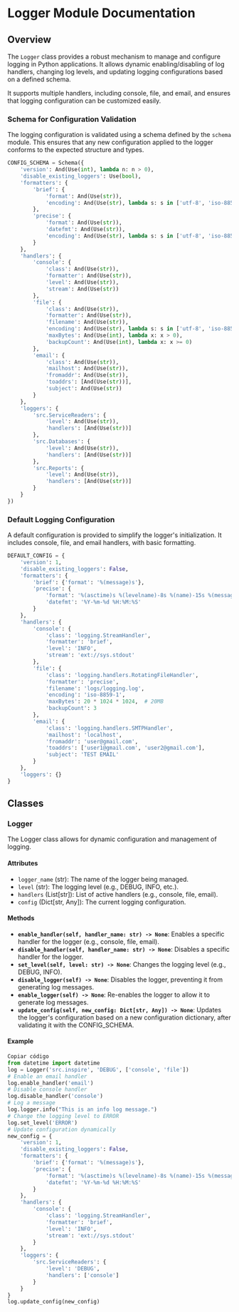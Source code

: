 # Logger Module Documentation

## Overview

The `Logger` class provides a robust mechanism to manage and configure logging in Python applications. It allows dynamic enabling/disabling of log handlers, changing log levels, and updating logging configurations based on a defined schema. 

It supports multiple handlers, including console, file, and email, and ensures that logging configuration can be customized easily.

### Schema for Configuration Validation

The logging configuration is validated using a schema defined by the `schema` module. This ensures that any new configuration applied to the logger conforms to the expected structure and types.

```python
CONFIG_SCHEMA = Schema({
    'version': And(Use(int), lambda n: n > 0),
    'disable_existing_loggers': Use(bool),
    'formatters': {
        'brief': {
            'format': And(Use(str)),
            'encoding': And(Use(str), lambda s: s in ['utf-8', 'iso-8859-1'])
        },
        'precise': {
            'format': And(Use(str)),
            'datefmt': And(Use(str)),
            'encoding': And(Use(str), lambda s: s in ['utf-8', 'iso-8859-1'])
        }
    },
    'handlers': {
        'console': {
            'class': And(Use(str)),
            'formatter': And(Use(str)),
            'level': And(Use(str)),
            'stream': And(Use(str))
        },
        'file': {
            'class': And(Use(str)),
            'formatter': And(Use(str)),
            'filename': And(Use(str)),
            'encoding': And(Use(str), lambda s: s in ['utf-8', 'iso-8859-1']),
            'maxBytes': And(Use(int), lambda x: x > 0),
            'backupCount': And(Use(int), lambda x: x >= 0)
        },
        'email': {
            'class': And(Use(str)),
            'mailhost': And(Use(str)),
            'fromaddr': And(Use(str)),
            'toaddrs': [And(Use(str))],
            'subject': And(Use(str))
        }
    },
    'loggers': {
        'src.ServiceReaders': {
            'level': And(Use(str)),
            'handlers': [And(Use(str))]
        },
        'src.Databases': {
            'level': And(Use(str)),
            'handlers': [And(Use(str))]
        },
        'src.Reports': {
            'level': And(Use(str)),
            'handlers': [And(Use(str))]
        }
    }
})
```
### Default Logging Configuration
A default configuration is provided to simplify the logger's initialization. It includes console, file, and email handlers, with basic formatting.

```python
DEFAULT_CONFIG = {
    'version': 1,
    'disable_existing_loggers': False,
    'formatters': {
        'brief': {'format': '%(message)s'},
        'precise': {
            'format': '%(asctime)s %(levelname)-8s %(name)-15s %(message)s',
            'datefmt': '%Y-%m-%d %H:%M:%S'
        }
    },
    'handlers': {
        'console': {
            'class': 'logging.StreamHandler',
            'formatter': 'brief',
            'level': 'INFO',
            'stream': 'ext://sys.stdout'
        },
        'file': {
            'class': 'logging.handlers.RotatingFileHandler',
            'formatter': 'precise',
            'filename': 'logs/logging.log',
            'encoding': 'iso-8859-1',
            'maxBytes': 20 * 1024 * 1024,  # 20MB
            'backupCount': 3
        },
        'email': {
            'class': 'logging.handlers.SMTPHandler',
            'mailhost': 'localhost',
            'fromaddr': 'user@gmail.com',
            'toaddrs': ['user1@gmail.com', 'user2@gmail.com'],
            'subject': 'TEST EMAIL'
        }
    },
    'loggers': {}
}
```

## Classes

### Logger
The Logger class allows for dynamic configuration and management of logging.

#### Attributes
  - `logger_name` (str): The name of the logger being managed.
  - `level` (str): The logging level (e.g., DEBUG, INFO, etc.).
  - `handlers` (List[str]): List of active handlers (e.g., console, file, email).
  - `config` (Dict[str, Any]): The current logging configuration.

#### Methods
  - **`enable_handler(self, handler_name: str) -> None`**: Enables a specific handler for the logger (e.g., console, file, email).
  - **`disable_handler(self, handler_name: str) -> None`**: Disables a specific handler for the logger.
  - **`set_level(self, level: str) -> None`**: Changes the logging level (e.g., DEBUG, INFO).
  - **`disable_logger(self) -> None`**: Disables the logger, preventing it from generating log messages.
  - **`enable_logger(self) -> None`**: Re-enables the logger to allow it to generate log messages.
  - **`update_config(self, new_config: Dict[str, Any]) -> None`**: Updates the logger's configuration based on a new configuration dictionary, after validating it with the CONFIG_SCHEMA.

#### Example
```python
Copiar código
from datetime import datetime
log = Logger('src.inspire', 'DEBUG', ['console', 'file'])
# Enable an email handler
log.enable_handler('email')
# Disable console handler
log.disable_handler('console')
# Log a message
log.logger.info("This is an info log message.")
# Change the logging level to ERROR
log.set_level('ERROR')
# Update configuration dynamically
new_config = {
    'version': 1,
    'disable_existing_loggers': False,
    'formatters': {
        'brief': {'format': '%(message)s'},
        'precise': {
            'format': '%(asctime)s %(levelname)-8s %(name)-15s %(message)s',
            'datefmt': '%Y-%m-%d %H:%M:%S'
        }
    },
    'handlers': {
        'console': {
            'class': 'logging.StreamHandler',
            'formatter': 'brief',
            'level': 'INFO',
            'stream': 'ext://sys.stdout'
        }
    },
    'loggers': {
        'src.ServiceReaders': {
            'level': 'DEBUG',
            'handlers': ['console']
        }
    }
}
log.update_config(new_config)
```